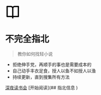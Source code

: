 ![logo](logo.svg)

# 不完全指北 

> 教你如何找轻小说

- 拒绝伸手党，再顺手的事也是需要成本的
- 自己动手丰衣足食，授人以鱼不如授人以渔
- 持续更新，直到搜集所有方法

[深夜读书会](https://qm.qq.com/cgi-bin/qm/qr?k=yG3lcldcEb8OaM6MO0_YPHtfSa073Zj7&authKey=Bpe4Kyy7OuJxSNF1FFvwYkMl7+zTprRUFeMU26SUzxJ8z9+hHI+JQRuNjgQd8IQB&noverify=0)
[开始阅读](## 指北信息 )
